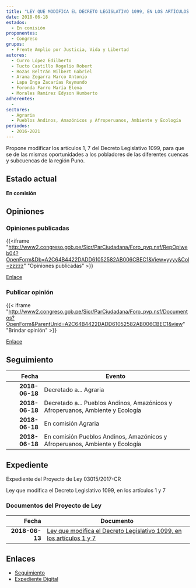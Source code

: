 ```yaml
---
title: "LEY QUE MODIFICA EL DECRETO LEGISLATIVO 1099, EN LOS ARTÍCULOS 1, 7"
date: 2018-06-18
estados: 
  - En comisión
proponentes: 
  - Congreso
grupos: 
  - Frente Amplio por Justicia, Vida y Libertad
autores: 
  - Curro López Edilberto
  - Tucto Castillo Rogelio Robert
  - Rozas Beltrán Wilbert Gabriel
  - Arana Zegarra Marco Antonio
  - Lapa Inga Zacarías Reymundo
  - Foronda Farro María Elena
  - Morales Ramírez Edyson Humberto
adherentes: 
  - 
sectores: 
  - Agraria
  - Pueblos Andinos, Amazónicos y Afroperuanos, Ambiente y Ecología
periodos: 
  - 2016-2021
---
```


Propone modificar los artículos 1, 7 del Decreto Legislativo 1099, para que se de las mismas oportunidades a los pobladores de las diferentes cuencas y subcuencas de la región Puno.


## Estado actual

**En comisión**

## Opiniones

### Opiniones publicadas

{{<iframe "http://www2.congreso.gob.pe/Sicr/ParCiudadana/Foro_pvp.nsf/RepOpiweb04?OpenForm&Db=A2C64B4422DADD61052582AB006CBEC1&View=yyyy&Col=zzzzz" "Opiniones publicadas" >}}

[Enlace](http://www2.congreso.gob.pe/Sicr/ParCiudadana/Foro_pvp.nsf/RepOpiweb04?OpenForm&Db=A2C64B4422DADD61052582AB006CBEC1&View=yyyy&Col=zzzzz)
### Publicar opinión

{{< iframe "http://www2.congreso.gob.pe/Sicr/ParCiudadana/Foro_pvp.nsf/Documentos?OpenForm&ParentUnid=A2C64B4422DADD61052582AB006CBEC1&view" "Brindar opinión" >}}

[Enlace](http://www2.congreso.gob.pe/Sicr/ParCiudadana/Foro_pvp.nsf/Documentos?OpenForm&ParentUnid=A2C64B4422DADD61052582AB006CBEC1&view)

## Seguimiento

| Fecha | Evento |
|------:|--------|
| **2018-06-18** | Decretado a... Agraria|
| **2018-06-18** | Decretado a... Pueblos Andinos, Amazónicos y Afroperuanos, Ambiente y Ecología|
| **2018-06-18** | En comisión Agraria|
| **2018-06-18** | En comisión Pueblos Andinos, Amazónicos y Afroperuanos, Ambiente y Ecología|


## Expediente

Expediente del Proyecto de Ley 03015/2017-CR

Ley que modifica el Decreto Legislativo 1099, en los artículos 1 y 7


### Documentos del Proyecto de Ley

| Fecha | Documento |
|------:|--------|
| **2018-06-13** | [Ley que modifica el Decreto Legislativo 1099, en los artículos 1 y 7](http://www.leyes.congreso.gob.pe/Documentos/2016_2021/Proyectos_de_Ley_y_de_Resoluciones_Legislativas/PL0301520180613..pdf) |

## Enlaces 

- [Seguimiento](http://www2.congreso.gob.pe/Sicr/TraDocEstProc/CLProLey2016.nsf/f7fff46988ca05b1052578e100829cc7/34f0bb4f74e3e642052582ab006b86e2?OpenDocument)
- [Expediente Digital](http://www2.congreso.gob.pe/Sicr/TraDocEstProc/CLProLey2016.nsf/f7fff46988ca05b1052578e100829cc7/34f0bb4f74e3e642052582ab006b86e2?OpenDocument&Click=05257FB7005EB655.eb71d0cf91d8294e05256cdf006b5706/$Body/0.1C6C)
